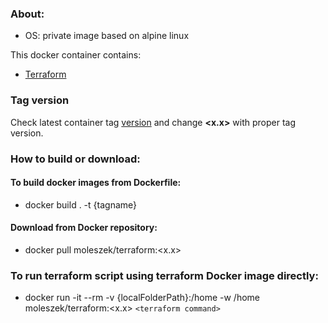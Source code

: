 ### About:
* OS: private image based on alpine linux

This docker container contains:
* [Terraform](https://www.terraform.io/)

### Tag version
Check latest container tag [version](https://hub.docker.com/r/moleszek/terraform/tags?page=1&ordering=last_updated) and change **<x.x>** with proper tag version.

### How to build or download:
#### To build docker images from Dockerfile:
* docker build . -t {tagname}

#### Download from Docker repository:
* docker pull moleszek/terraform:<x.x>

### To run terraform script using terraform Docker image directly:
* docker run -it --rm -v {localFolderPath}:/home -w /home moleszek/terraform:<x.x> `<terraform command>`
